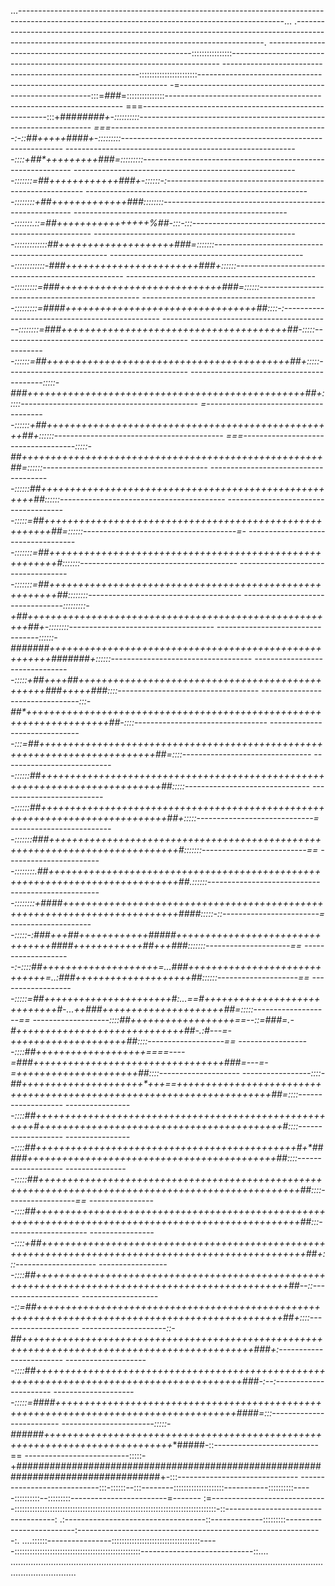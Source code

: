 ...------------------------------------------------------------------------------------------------------------------------------------------------...
.----------------------------------------------------------------------------------------------------------------------------------------------------.
-----------------------------------------------------------::::::::::::::::---------------------------------------------------------------------------
---------------------------------------------------------:::::::::::::::::::::::----------------------------------------------------------------------
-=--------------------------------------------------------:::=*###*=:::::::::::::::-------------------------------------------------------------------
===------------------------------------------------------:::+###***#####+-::::::::::------------------------------------------------------------------
===------------------------------------------------------:-::*##*+++++**####+-:::::::::---------------------------------------------------------------
----------------------------------------------------------::::+##*+++++++++**###=:::::::::------------------------------------------------------------
--------------------------------------------------------:::::::=##*++++++++++++*###+-::::::-:---------------------------------------------------------
--------------------------------------------------------::::::::+##++++++**+++++++*###*::::::::-------------------------------------------------------
------------------------------------------------------:::::::.::=##++++++++++++**++++*%##-:::-:::-----------------------------------------------------
---------------------------------------------------:::::::::::::##*+++++++++++*+++++++++###=:::::::---------------------------------------------------
-------------------------------------------------::::::::::::-###*++++++++++++++*+++++++++###+::::::--------------------------------------------------
------------------------------------------------:::::::::=*###*++++++++++++++++++++++++*++++###=::::::------------------------------------------------
--------------------------------------------:::::::::=####**+++++++++++++++++++++++++++++++++*##*::::-:-----------------------------------------------
------------------------------------------::::::::=###*++++++++++++++++++++++++++++++*+++++++++*##-:::::----------------------------------------------
------------------------------------------::::::=##*+++++++++++++++++++++++++++++++++++*+*++++++*##+:::::---------------------------------------------
-----------------------------------------:::::-###++++++++++++++++++++++++++++++++++++++++++++++++##+:::::--------------------------------------------
=--------------------------------------::::::+##*++++++++++++++++++++++++++++++++++++++++++++++++++##+::::::------------------------------------------
===------------------------------------:::::-##*++++++++++++++++++++++++++++++++++++++++++++++++++++##=::::::-----------------------------------------
--------------------------------------::::::##*+++++++++++++++++++++++++++++++++++++++++++++++++++++*##::::::-----------------------------------------
--------------------------------------:::::=##+++++++++++++++++++++++++++++++++++++++++++++++++++++++##=::::::--------------------------------------=-
------------------------------------:::::::=##+++++++++++++++++++++++++++++++++++++++++++++++++++++++*#*:::::::---------------------------------------
------------------------------------:::::::=##+++++++++++++++++++++++++++++++++++++++++++++++++++++++*##::::::::--------------------------------------
---------------------------------:::::::::-+##*++++++++++++++++++++++++++++++++++++++++++++++++++++++*##+-::::::::------------------------------------
---------------------------------::::::-#######++++++++++++++++++++++++++++++++++++++++++++++++++++++#######+::::::-----------------------------------
--------------------------------:::::+##*++++*##*++++++++++++++++++++++++++++++++++++++++++++++++*###*+++++###*::::-----------------------------------
--------------------------------:::-##*++++++++++++**++++++++++++++++++++++++++++++++++++++++++++++++++++++++*##-::::---------------------------------
-------------------------------:::=##++++++++++++++++++++++++++++++++++++++++++++++++++++++++++++++++++++++++++##=::::--------------------------------
----------------------------::::::##*+++++++++++++++++++++++++++++++++++++++++++++++++++++++++++++++++++++++++++##:::::-------------------------------
---------------------------::::::*##++++++++++++++++++++++++++++++++++++++++++++++++++++++++++++++++++++++++++++##+:::::-----------------------------=
--------------------------:::::::###++++++++++++++++++++++++++++++++++++++++++++++++++++++++++++++++++++++++++++*#*:::::::--------------------------==
------------------------::::::::.*##++++++++++++++++++++++++++++++++++++++++++++++++++++++++++++++++++++++++++++##*.::::::----------------------------
-----------------------::::::::+####*++++++++++++++++++++++++++++++++++++++++++++++++++++++++++++++++++++++++++*####*:::::-::------------------------=
---------------------:::::-:*###*+++*##*++++++++++++#####*++++++++++++++++++++++++++++++++*####*++++++++++++*##*+++*###*:::::::---------------------==
--------------------:-::::*##*++++++++++++++++++++*=...*###+++++++++++++++++++++++++++++*=..:*###*++++++++++++++++++++*##*::::::--------------------==
-------------------:::::=##*++++++++++++++++++++++#:...==*#*++++++++++++++++++++++++++++#-...++###*+++++++++++++++++++++*##=:::::-------------------==
-------------------::::*##++++++++++++++++++==--::=##*#=.-#+++++++++++++++++++++++++++++*#**#-.:#---=-++++++++++++++++++++##*::::-------------------==
------------------::::*##+++++++++++++++++++====----=*###+++++++++++++++++++++++++++++++++*###*=---=-=+++++++++++++++++++++##*::::--------------------
-----------------::::-##+++++++++++++++++++++*+++==++++++++++++++++++++++++++++++++++++++++++++++++**+*+++++++++++++++++++++##=::::-------------------
-----------------::::*##++++++++++++++++++++++++++++++++++++++++++++**++++++++++*#++++++++++++++++++++++++++++++++++++++++++*#*::::-------------------
-----------------::::##*+++++++++++++++++++++++++++++++++++++++++++++*#*+*###**##+++++++++++++++++++++++++++++++++++++++++++*##::::-------------------
----------------:::::##*++++++++++++++++++++++++++++++++++++++++++++++++*+++++++++++++++++++++++++++++++++++++++++++++++++++*##::::-----------------==
-----------------::::##*++++++++++++++++++++++++++++++++++++++++++++++++++++++++++++++++++++++++++++++++++++++++++++++++++++*##:::--------------------
-----------------::::+##++++++++++++++++++++++++++++++++++++++++++++++++++++++++++++++++++++++++++++++++++++++++++++++++++++##+:::--------------------
------------------::::##*++++++++++++++++++++++++++++++++++++++++++++++++++++++++++++++++++++++++++++++++++++++++++++++++++*##--::--------------------
--------------------::=##*++++++++++++++++++++++++++++++++++++++++++++++++++++++++++++++++++++++++++++++++++++++++++++++++*##+::::--------------------
---------------------::-##*++++++++++++++++++++++++++++++++++++++++++++++++++++++++++++++++++++++++++++++++++++++++++++++###+:------------------------
---------------------::::*##*++++++++++++++++++++++++++++++++++++++++++++++++++++++++++++++++++++++++++++++++++++++++++*###-:--:----------------------
---------------------:::::=####++++*+++++++++++++++++++++++++++++++++++++++++++++++++++++++++++++++++++++++++++++++++####=:::-------------------------
-----------------------:::::-######*++++++++++++++++++++++++++++++++++++++++++++++++++++++++++++++++++++++++++++**#####-::--------------------------==
--------------------------:::::-+##################################################################################+-:::------------------------------
----------------------------:::-::::::--:::--------::::::::::::::::::::-----------::::::::::-----::::::::::--:::::::::------------------------=-------
:=-----------------------------::::::::::::::::::::::::::::::::::::::::::::::::::::::::::::::::::::::::::::::::-::-----------------------------------:
.:-----------------------------------::-------------:::::::::-------------------------:-------------------------------------------------------------:.
....::::::----------------:::::::::::::::::::::::::::::::::::-----::::::::::::::::::::::::::::::::::::::::::::::::::----------------------------::....
......................................................................................................................................................
